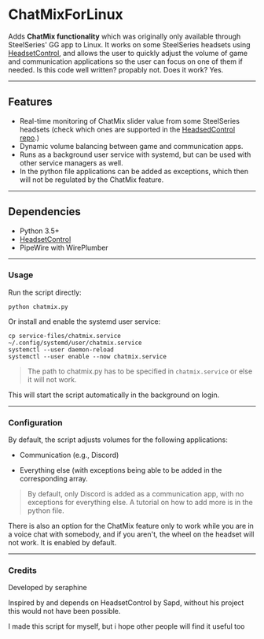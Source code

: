 # ChatMixForLinux
Adds **ChatMix functionality** which was originally only available through SteelSeries' GG app to Linux. It works on some SteelSeries headsets using [HeadsetControl](https://github.com/Sapd/HeadsetControl), and allows the user to quickly adjust the volume of game and communication applications so the user can focus on one of them if needed.
Is this code well written? propably not. Does it work? Yes.

---

## Features

- Real-time monitoring of ChatMix slider value from some SteelSeries headsets (check which ones are supported in the [HeadsedControl repo](https://github.com/Sapd/HeadsetControl).)
- Dynamic volume balancing between game and communication apps. 
- Runs as a background user service with systemd, but can be used with other service managers as well. 
- In the python file applications can be added as exceptions, which then will not be regulated by the ChatMix feature.

---
## Dependencies
- Python 3.5+
- [HeadsetControl](https://github.com/Sapd/HeadsetControl)
- PipeWire with WirePlumber

---
### Usage

Run the script directly:

`python chatmix.py`

Or install and enable the systemd user service:
```
cp service-files/chatmix.service ~/.config/systemd/user/chatmix.service
systemctl --user daemon-reload
systemctl --user enable --now chatmix.service
```
> The path to chatmix.py has to be specified in `chatmix.service` or else it will not work.

This will start the script automatically in the background on login. 


---
### Configuration

By default, the script adjusts volumes for the following applications:

- Communication (e.g., Discord)

- Everything else (with exceptions being able to be added in the corresponding array.

> By default, only Discord is added as a communication app, with no exceptions for everything else.
> A tutorial on how to add more is in the python file.

There is also an option for the ChatMix feature only to work while you are in a voice chat with somebody, and if you aren't, the wheel on the headset will not work. It is enabled by default.

---

### Credits

Developed by seraphine

Inspired by and depends on HeadsetControl by Sapd, without his project this would not have been possible.

I made this script for myself, but i hope other people will find it useful too


